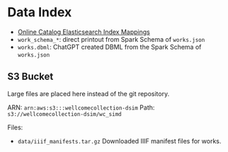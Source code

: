# Data Index

- [Online Catalog Elasticsearch Index Mappings](https://github.com/wellcomecollection/catalogue-pipeline/blob/main/index_config/mappings.works_indexed.2024-11-14.json)
- `work_schema_*`: direct printout from Spark Schema of `works.json`
- `works.dbml`: ChatGPT created DBML from the Spark Schema of `works.json`

## S3 Bucket

Large files are placed here instead of the git repository.

ARN: `arn:aws:s3:::wellcomecollection-dsim`
Path: `s3://wellcomecollection-dsim/wc_simd`

Files:

- `data/iiif_manifests.tar.gz` Downloaded IIIF manifest files for works.
